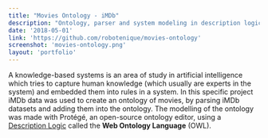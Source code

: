 ```yaml
---
title: "Movies Ontology - iMDb"
description: "Ontology, parser and system modeling in description logic (DL) for movies"
date: '2018-05-01'
link: 'https://github.com/robotenique/movies-ontology'
screenshot: 'movies-ontology.png'
layout: 'portfolio'
---
```


A knowledge-based systems is an area of study in artificial intelligence which tries to capture human knowledge (which usually are experts in the system) and embedded them into rules in a system. In this specific project iMDb data was used to create an ontology of movies, by parsing iMDb datasets and adding them into the ontology. The modelling of the ontology was made with Protégé, an open-source ontology editor, using a [Description Logic](https://en.wikipedia.org/wiki/Description_logic) called the **Web Ontology Language** (OWL).